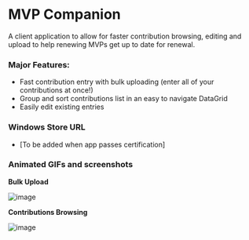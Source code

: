 # MVP Companion 

A client application to allow for faster contribution browsing, editing and upload to help renewing MVPs get up to date for renewal. 

### Major Features:
- Fast contribution entry with bulk uploading (enter all of your contributions at once!)
- Group and sort contributions list in an easy to navigate DataGrid
- Easily edit existing entries

### Windows Store URL
- [To be added when app passes certification]

### Animated GIFs and screenshots

**Bulk Upload**

![image](https://content.screencast.com/users/lance.mccarthy/folders/Snagit/media/0dde5a7e-293e-4059-8c7e-6615ab948f93/03.03.2018-00.45.GIF)

**Contributions Browsing**

![image](https://user-images.githubusercontent.com/3520532/35474311-7dfd8aee-035a-11e8-920c-47a74fa59493.png)